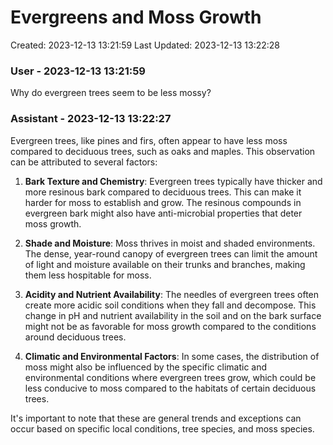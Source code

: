 # Evergreens and Moss Growth

Created: 2023-12-13 13:21:59
Last Updated: 2023-12-13 13:22:28

### User - 2023-12-13 13:21:59

Why do evergreen trees seem to be less mossy?

### Assistant - 2023-12-13 13:22:27

Evergreen trees, like pines and firs, often appear to have less moss compared to deciduous trees, such as oaks and maples. This observation can be attributed to several factors:

1. **Bark Texture and Chemistry**: Evergreen trees typically have thicker and more resinous bark compared to deciduous trees. This can make it harder for moss to establish and grow. The resinous compounds in evergreen bark might also have anti-microbial properties that deter moss growth.

2. **Shade and Moisture**: Moss thrives in moist and shaded environments. The dense, year-round canopy of evergreen trees can limit the amount of light and moisture available on their trunks and branches, making them less hospitable for moss.

3. **Acidity and Nutrient Availability**: The needles of evergreen trees often create more acidic soil conditions when they fall and decompose. This change in pH and nutrient availability in the soil and on the bark surface might not be as favorable for moss growth compared to the conditions around deciduous trees.

4. **Climatic and Environmental Factors**: In some cases, the distribution of moss might also be influenced by the specific climatic and environmental conditions where evergreen trees grow, which could be less conducive to moss compared to the habitats of certain deciduous trees.

It's important to note that these are general trends and exceptions can occur based on specific local conditions, tree species, and moss species.

